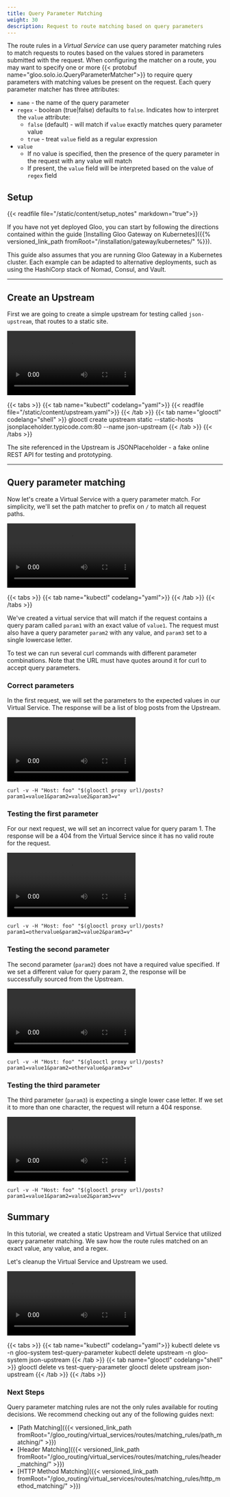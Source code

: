 ```yaml
---
title: Query Parameter Matching
weight: 30
description: Request to route matching based on query parameters
---
```


The route rules in a *Virtual Service* can use query parameter matching rules to match requests to routes based on the values stored in parameters submitted with the request. When configuring the matcher on a route, you may want to specify one or more {{< protobuf name="gloo.solo.io.QueryParameterMatcher">}} to require query parameters with matching values be present on the request. Each query parameter matcher has three attributes:

* `name` - the name of the query parameter
* `regex` - boolean (true|false) defaults to `false`. Indicates how to interpret the `value` attribute:
  * `false` (default) - will match if `value` exactly matches query parameter value
  * `true` - treat `value` field as a regular expression
* `value`
  * If no value is specified, then the presence of the query parameter in the request with any value will match
  * If present, the `value` field will be interpreted based on the value of `regex` field

## Setup

{{< readfile file="/static/content/setup_notes" markdown="true">}}

If you have not yet deployed Gloo, you can start by following the directions contained within the guide [Installing Gloo Gateway on Kubernetes]({{% versioned_link_path fromRoot="/installation/gateway/kubernetes/" %}}).

This guide also assumes that you are running Gloo Gateway in a Kubernetes cluster. Each example can be adapted to alternative deployments, such as using the HashiCorp stack of Nomad, Consul, and Vault.

---

## Create an Upstream

First we are going to create a simple upstream for testing called `json-upstream`, that routes to a static site.

<video controls loop>
  <source src="https://solo-docs.s3.us-east-2.amazonaws.com/gloo/videos/pathmatch_createupstream.mp4" type="video/mp4">
</video>

{{< tabs >}}
{{< tab name="kubectl" codelang="yaml">}}
{{< readfile file="/static/content/upstream.yaml">}}
{{< /tab >}}
{{< tab name="glooctl" codelang="shell" >}}
glooctl create upstream static --static-hosts jsonplaceholder.typicode.com:80 --name json-upstream
{{< /tab >}}
{{< /tabs >}}

The site referenced in the Upstream is JSONPlaceholder - a fake online REST API for testing and prototyping. 

---

## Query parameter matching

Now let's create a Virtual Service with a query parameter match. For simplicity, we'll set the path matcher to prefix on `/` to match all request paths.

<video controls loop>
  <source src="https://solo-docs.s3.us-east-2.amazonaws.com/gloo/videos/querymatch_createvs.mp4" type="video/mp4">
</video>
                                                                 
{{< tabs >}}
{{< tab name="kubectl" codelang="yaml">}}
{{< /tab >}}
{{< /tabs >}}

We've created a virtual service that will match if the request contains a query param called `param1` with an exact value of `value1`. 
The request must also have a query parameter `param2` with any value, and `param3` set to a single lowercase letter. 

To test we can run several curl commands with different parameter combinations. Note that the URL must have quotes around it for curl to accept query parameters. 

### Correct parameters

In the first request, we will set the parameters to the expected values in our Virtual Service. The response will be a list of blog posts from the Upstream.

<video controls loop>
  <source src="https://solo-docs.s3.us-east-2.amazonaws.com/gloo/videos/querymatch_test1.mp4" type="video/mp4">
</video>

```shell
curl -v -H "Host: foo" "$(glooctl proxy url)/posts?param1=value1&param2=value2&param3=v"
```

### Testing the first parameter

For our next request, we will set an incorrect value for query param 1. The response will be a 404 from the Virtual Service since it has no valid route for the request.

<video controls loop>
  <source src="https://solo-docs.s3.us-east-2.amazonaws.com/gloo/videos/querymatch_test2.mp4" type="video/mp4">
</video>

```shell
curl -v -H "Host: foo" "$(glooctl proxy url)/posts?param1=othervalue&param2=value2&param3=v"
```

### Testing the second parameter

The second parameter (`param2`) does not have a required value specified. If we set a different value for query param 2, the response will be successfully sourced from the Upstream.

<video controls loop>
  <source src="https://solo-docs.s3.us-east-2.amazonaws.com/gloo/videos/querymatch_test3.mp4" type="video/mp4">
</video>

```shell
curl -v -H "Host: foo" "$(glooctl proxy url)/posts?param1=value1&param2=othervalue&param3=v"
```

### Testing the third parameter

The third parameter (`param3`) is expecting a single lower case letter. If we set it to more than one character, the request will return a 404 response.

<video controls loop>
  <source src="https://solo-docs.s3.us-east-2.amazonaws.com/gloo/videos/querymatch_test4.mp4" type="video/mp4">
</video>

```shell
curl -v -H "Host: foo" "$(glooctl proxy url)/posts?param1=value1&param2=value2&param3=vv"
```

## Summary

In this tutorial, we created a static Upstream and Virtual Service that utilized query parameter matching. We saw how the route rules matched on an exact value, 
any value, and a regex. 

Let's cleanup the Virtual Service and Upstream we used.

<video controls loop>
  <source src="https://solo-docs.s3.us-east-2.amazonaws.com/gloo/videos/querymatch_delete.mp4" type="video/mp4">
</video>

{{< tabs >}}
{{< tab name="kubectl" codelang="yaml">}}
kubectl delete vs -n gloo-system test-query-parameter
kubectl delete upstream -n gloo-system json-upstream
{{< /tab >}}
{{< tab name="glooctl" codelang="shell" >}}
glooctl delete vs test-query-parameter
glooctl delete upstream json-upstream
{{< /tab >}}
{{< /tabs >}}


### Next Steps

Query parameter matching rules are not the only rules available for routing decisions. We recommend checking out any of the following guides next:

* [Path Matching]({{< versioned_link_path fromRoot="/gloo_routing/virtual_services/routes/matching_rules/path_matching/" >}})
* [Header Matching]({{< versioned_link_path fromRoot="/gloo_routing/virtual_services/routes/matching_rules/header_matching/" >}})
* [HTTP Method Matching]({{< versioned_link_path fromRoot="/gloo_routing/virtual_services/routes/matching_rules/http_method_matching/" >}})

